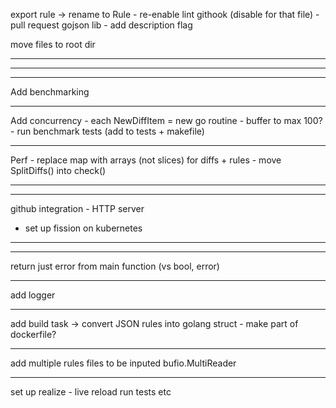 
export rule
	-> rename to Rule
	- re-enable lint githook (disable for that file)
	- pull request gojson lib - add description flag

move files to root dir

-----------------------------------------------------------
-----------------------------------------------------------
-----------------------------------------------------------
Add benchmarking

-----------------------------------------------------------
Add concurrency
	- each NewDiffItem = new go routine
	- buffer to max 100?
		- run benchmark tests (add to tests + makefile)

-----------------------------------------------------------
Perf
	- replace map with arrays (not slices) for diffs + rules
	- move SplitDiffs() into check()




-----------------------------------------------------------
-----------------------------------------------------------
github integration - HTTP server
- set up fission on kubernetes

-----------------------------------------------------------
-----------------------------------------------------------

return just error from main function (vs bool, error)

-----------------------------------------------------------

add logger

-----------------------------------------------------------
add build task -> convert JSON rules into golang struct
	- make part of dockerfile?

-----------------------------------------------------------
add multiple rules files to be inputed
	bufio.MultiReader

-----------------------------------------------------------
set up realize - live reload run tests etc

